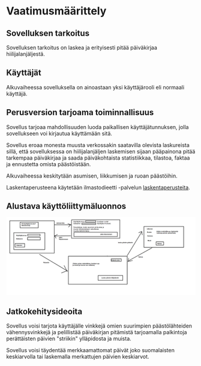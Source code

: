 # Vaatimusmäärittely

## Sovelluksen tarkoitus

Sovelluksen tarkoitus on laskea ja erityisesti pitää päiväkirjaa hiilijalanjäljestä.

## Käyttäjät

Alkuvaiheessa sovelluksella on ainoastaan yksi käyttäjärooli eli normaali käyttäjä.

## Perusversion tarjoama toiminnallisuus

Sovellus tarjoaa mahdollisuuden luoda paikallisen käyttäjätunnuksen, jolla sovellukseen voi kirjautua käyttämään sitä.

Sovellus eroaa monesta muusta verkossakin saatavilla olevista laskureista sillä, että sovelluksessa on hiilijalanjäljen laskemisen sijaan pääpainona pitää tarkempaa päiväkirjaa ja saada päiväkohtaista statistiikkaa, tilastoa, faktaa ja ennustetta omista päästöistään.

Alkuvaiheessa keskitytään asumisen, liikkumisen ja ruoan päästöihin.

Laskentaperusteena käytetään ilmastodieetti -palvelun [laskentaperusteita](https://ilmastodieetti.ymparisto.fi/ilmastodieetti/documentation/Laskentaperusteet.pdf).

## Alustava käyttöliittymäluonnos

<img src="https://github.com/Juboskar/ot-harjoitustyo/blob/master/Paastopaivakirja/Dokumentaatio/Kuvat/kayttoliittymaluonnos.png" width="1000">

## Jatkokehitysideoita

Sovellus voisi tarjota käyttäjälle vinkkejä omien suurimpien päästölähteiden vähennysvinkkejä ja pelillistää päiväkirjan pitämistä tarjoamalla palkintoja perättäisten päivien "striikin" ylläpidosta ja muista.

Sovellus voisi täydentää merkkaamattomat päivät joko suomalaisten keskiarvolla tai laskemalla merkattujen päivien keskiarvot.
